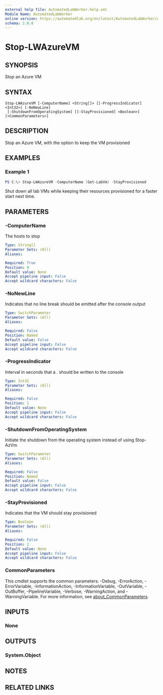 ```yaml
---
external help file: AutomatedLabWorker-help.xml
Module Name: AutomatedLabWorker
online version: https://automatedlab.org/en/latest/AutomatedLabWorker/en-us/Stop-LWAzureVM
schema: 2.0.0
---
```


# Stop-LWAzureVM

## SYNOPSIS
Stop an Azure VM

## SYNTAX

```
Stop-LWAzureVM [-ComputerName] <String[]> [[-ProgressIndicator] <Int32>] [-NoNewLine]
 [-ShutdownFromOperatingSystem] [[-StayProvisioned] <Boolean>] [<CommonParameters>]
```

## DESCRIPTION
Stop an Azure VM, with the option to keep the VM provisioned

## EXAMPLES

### Example 1
```powershell
PS C:\> Stop-LWAzureVM -ComputerName (Get-LabVm) -StayProvisioned
```

Shut down all lab VMs while keeping their resources provisioned for a faster start next time.

## PARAMETERS

### -ComputerName
The hosts to stop

```yaml
Type: String[]
Parameter Sets: (All)
Aliases:

Required: True
Position: 0
Default value: None
Accept pipeline input: False
Accept wildcard characters: False
```

### -NoNewLine
Indicates that no line break should be emitted after the console output

```yaml
Type: SwitchParameter
Parameter Sets: (All)
Aliases:

Required: False
Position: Named
Default value: False
Accept pipeline input: False
Accept wildcard characters: False
```

### -ProgressIndicator
Interval in seconds that a .
should be written to the console

```yaml
Type: Int32
Parameter Sets: (All)
Aliases:

Required: False
Position: 1
Default value: None
Accept pipeline input: False
Accept wildcard characters: False
```

### -ShutdownFromOperatingSystem
Initiate the shutdown from the operating system instead of using Stop-AzVm

```yaml
Type: SwitchParameter
Parameter Sets: (All)
Aliases:

Required: False
Position: Named
Default value: False
Accept pipeline input: False
Accept wildcard characters: False
```

### -StayProvisioned
Indicates that the VM should stay provisioned

```yaml
Type: Boolean
Parameter Sets: (All)
Aliases:

Required: False
Position: 2
Default value: None
Accept pipeline input: False
Accept wildcard characters: False
```

### CommonParameters
This cmdlet supports the common parameters: -Debug, -ErrorAction, -ErrorVariable, -InformationAction, -InformationVariable, -OutVariable, -OutBuffer, -PipelineVariable, -Verbose, -WarningAction, and -WarningVariable. For more information, see [about_CommonParameters](http://go.microsoft.com/fwlink/?LinkID=113216).

## INPUTS

### None
## OUTPUTS

### System.Object
## NOTES

## RELATED LINKS

